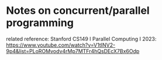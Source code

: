 # Notes on concurrent/parallel programming

related reference: Stanford CS149 I Parallel Computing I 2023: https://www.youtube.com/watch?v=V1tINV2-9p4&list=PLoROMvodv4rMp7MTFr4hQsDEcX7Bx6Odp
